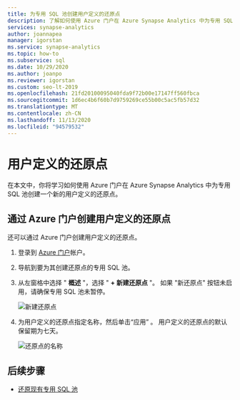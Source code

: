 ```yaml
---
title: 为专用 SQL 池创建用户定义的还原点
description: 了解如何使用 Azure 门户在 Azure Synapse Analytics 中为专用 SQL 池创建用户定义的还原点。
services: synapse-analytics
author: joannapea
manager: igorstan
ms.service: synapse-analytics
ms.topic: how-to
ms.subservice: sql
ms.date: 10/29/2020
ms.author: joanpo
ms.reviewer: igorstan
ms.custom: seo-lt-2019
ms.openlocfilehash: 21fd20100095040fda9f72b00e17147ff560fbca
ms.sourcegitcommit: 1d6ec4b6f60b7d9759269ce55b00c5ac5fb57d32
ms.translationtype: MT
ms.contentlocale: zh-CN
ms.lasthandoff: 11/13/2020
ms.locfileid: "94579532"
---
```

# <a name="user-defined-restore-points"></a>用户定义的还原点

在本文中，你将学习如何使用 Azure 门户在 Azure Synapse Analytics 中为专用 SQL 池创建一个新的用户定义的还原点。

## <a name="create-user-defined-restore-points-through-the-azure-portal"></a>通过 Azure 门户创建用户定义的还原点

还可以通过 Azure 门户创建用户定义的还原点。

1. 登录到 [Azure 门户](https://portal.azure.com/)帐户。

2. 导航到要为其创建还原点的专用 SQL 池。

3. 从左窗格中选择 " **概述** "，选择 " **+ 新建还原点** "。 如果 "新还原点" 按钮未启用，请确保专用 SQL 池未暂停。

    ![新建还原点](../media/sql-pools/create-sqlpool-restore-point-01.png)

4. 为用户定义的还原点指定名称，然后单击“应用”  。 用户定义的还原点的默认保留期为七天。

    ![还原点的名称](../media/sql-pools/create-sqlpool-restore-point-02.png)

## <a name="next-steps"></a>后续步骤

- [还原现有专用 SQL 池](restore-sql-pool.md)

